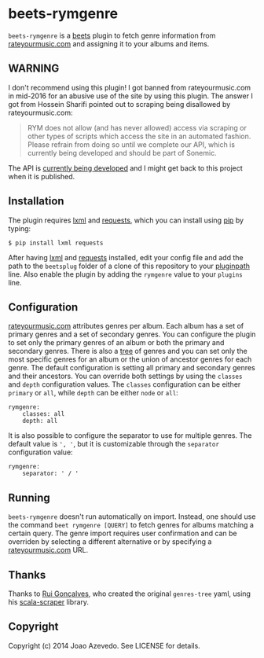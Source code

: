 # beets-rymgenre

`beets-rymgenre` is a [beets][beets] plugin to fetch genre information from
[rateyourmusic.com][rym] and assigning it to your albums and items.

## WARNING

I don't recommend using this plugin! I got banned from rateyourmusic.com in
mid-2016 for an abusive use of the site by using this plugin. The answer I got
from Hossein Sharifi pointed out to scraping being disallowed by
rateyourmusic.com:

> RYM does not allow (and has never allowed) access via scraping or other types
> of scripts which access the site in an automated fashion. Please refrain from
> doing so until we complete our API, which is currently being developed and
> should be part of Sonemic.

The API
is [currently being developed](https://rateyourmusic.com/rymzilla/view?id=683)
and I might get back to this project when it is published.

## Installation

The plugin requires [lxml][lxml] and [requests][requests], which you can install
using [pip][pip] by typing:

```
$ pip install lxml requests
```

After having [lxml][lxml] and [requests][requests] installed, edit your config
file and add the path to the `beetsplug` folder of a clone of this repository to
your [pluginpath][beets-pluginpath] line. Also enable the plugin by adding the
`rymgenre` value to your `plugins` line.

## Configuration

[rateyourmusic.com][rym] attributes genres per album. Each album has a set of
primary genres and a set of secondary genres. You can configure the plugin to
set only the primary genres of an album or both the primary and secondary
genres. There is also a [tree][rym-tree] of genres and you can set only the most
specific genres for an album or the union of ancestor genres for each genre. The
default configuration is setting all primary and secondary genres and their
ancestors. You can override both settings by using the `classes` and `depth`
configuration values. The `classes` configuration can be either `primary` or
`all`, while `depth` can be either `node` or `all`:

```
rymgenre:
    classes: all
    depth: all
```

It is also possible to configure the separator to use for multiple genres. The
default value is `', '`, but it is customizable through the `separator`
configuration value:

```
rymgenre:
    separator: ' / '
```

## Running

`beets-rymgenre` doesn't run automatically on import. Instead, one should use
the command `beet rymgenre [QUERY]` to fetch genres for albums matching a
certain query. The genre import requires user confirmation and can be overriden
by selecting a different alternative or by specifying a [rateyourmusic.com][rym]
URL.

## Thanks

Thanks to [Rui Gonçalves][ruippeixotog], who created the original `genres-tree`
yaml, using his [scala-scraper][scala-scraper] library.

## Copyright

Copyright (c) 2014 Joao Azevedo. See LICENSE for details.

[beets]: http://beets.radbox.org/
[beets-pluginpath]: http://beets.readthedocs.org/en/latest/reference/config.html#pluginpath
[lxml]: http://lxml.de/
[pip]: http://www.pip-installer.org/
[requests]: http://docs.python-requests.org/
[ruippeixotog]: http://github.com/ruippeixotog/
[rym]: http://rateyourmusic.com/
[rym-tree]: http://rateyourmusic.com/rgenre
[scala-scraper]: http://github.com/ruippeixotog/scala-scraper
